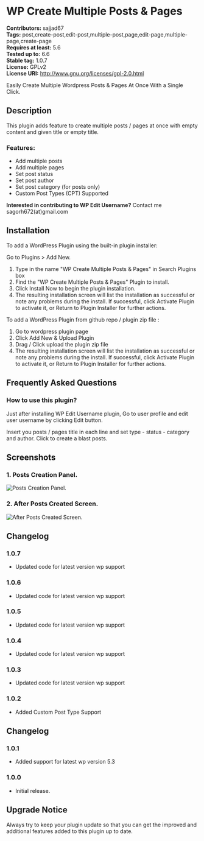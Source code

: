 # WP Create Multiple Posts & Pages

**Contributors:** sajjad67 \
**Tags:** post,create-post,edit-post,multiple-post,page,edit-page,multiple-page,create-page \
**Requires at least:** 5.6 \
**Tested up to:** 6.6 \
**Stable tag:** 1.0.7 \
**License:** GPLv2 \
**License URI:** http://www.gnu.org/licenses/gpl-2.0.html

Easily Create Multiple Wordpress Posts & Pages At Once With a Single Click.

## Description

This plugin adds feature to create multiple posts / pages at once with empty content and given title or empty title.

### Features:

- Add multiple posts
- Add multiple pages
- Set post status
- Set post author
- Set post category (for posts only)
- Custom Post Types (CPT) Supported

**Interested in contributing to WP Edit Username?**
Contact me sagorh672(at)gmail.com

## Installation

To add a WordPress Plugin using the built-in plugin installer:

Go to Plugins > Add New.

1. Type in the name "WP Create Multiple Posts & Pages" in Search Plugins box
2. Find the "WP Create Multiple Posts & Pages" Plugin to install.
3. Click Install Now to begin the plugin installation.
4. The resulting installation screen will list the installation as successful or note any problems during the install.
If successful, click Activate Plugin to activate it, or Return to Plugin Installer for further actions.

To add a WordPress Plugin from github repo / plugin zip file :
1. Go to wordpress plugin page
2. Click Add New & Upload Plugin
3. Drag / Click upload the plugin zip file
4. The resulting installation screen will list the installation as successful or note any problems during the install.
If successful, click Activate Plugin to activate it, or Return to Plugin Installer for further actions.

## Frequently Asked Questions

### How to use this plugin?

Just after installing WP Edit Username plugin, Go to user profile and edit user username by clicking Edit button.

Insert you posts / pages title in each line and set type - status - category and author. Click to create a blast posts.

## Screenshots

### 1. Posts Creation Panel.

![Posts Creation Panel.](https://ps.w.org/wp-create-multiple-posts-pages/assets/screenshot-1.png)

### 2. After Posts Created Screen.

![After Posts Created Screen.](https://ps.w.org/wp-create-multiple-posts-pages/assets/screenshot-2.png)

## Changelog

### 1.0.7

- Updated code for latest version wp support

### 1.0.6

- Updated code for latest version wp support

### 1.0.5

- Updated code for latest version wp support
### 1.0.4

- Updated code for latest version wp support
### 1.0.3

- Updated code for latest version wp support
### 1.0.2

- Added Custom Post Type Support
## Changelog

### 1.0.1

- Added support for latest wp version 5.3
### 1.0.0

- Initial release.

## Upgrade Notice

Always try to keep your plugin update so that you can get the improved and additional features added to this plugin up to date.
